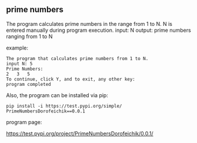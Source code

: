 prime numbers
-------------
The program calculates prime numbers in the range from 1 to N. N is entered manually during program execution.
input: N
output: prime numbers ranging from 1 to N

example:

```
The program that calculates prime numbers from 1 to N.
input N: 5
Prime Numbers: 
2	3	5	
To continue, click Y, and to exit, any other key: 
program completed
```

Also, the program can be installed via pip:

```
pip install -i https://test.pypi.org/simple/ PrimeNumbersDorofeichik==0.0.1
```
program page:

https://test.pypi.org/project/PrimeNumbersDorofeichik/0.0.1/

